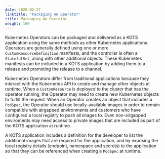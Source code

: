 ```yaml
---
date: 2020-02-27
linktitle: "Packaging An Operator"
title: Packaging An Operator
weight: 100
---
```


Kubernetes Operators can be packaged and delivered as a KOTS application using the same methods as other Kubernetes applications. 
Operators are generally defined using one or more `CustomResourceDefinition` manifests, and the controller is often a `StatefulSet`, along with other additional objects. 
These Kubernetes manifests can be included in a KOTS application by adding them to a release and promoting the release to a channel.

Kubernetes Operators differ from traditional applications because they interact with the Kubernetes API to create and manage other objects at runtime. 
When a `CustomResource` is deployed to the cluster that has the operator running, the Operator may need to create new Kubernetes objects to fulfill the request. 
When an Operator creates an object that includes a `PodSpec`, the Operator should use locally-available images in order to remain compatible with airgapped environments and customers who have configured a local registry to push all images to. 
Even non-airgapped enviroments may need access to private images that are included as part of the KOTS application at runtime.

A KOTS application includes a definition for the developer to list the additional images that are required for the application, and by exposing the local registry details (endpoint, namespace and secrets) to the application so that they can be referenced when creating a `PodSpec` at runtime.


